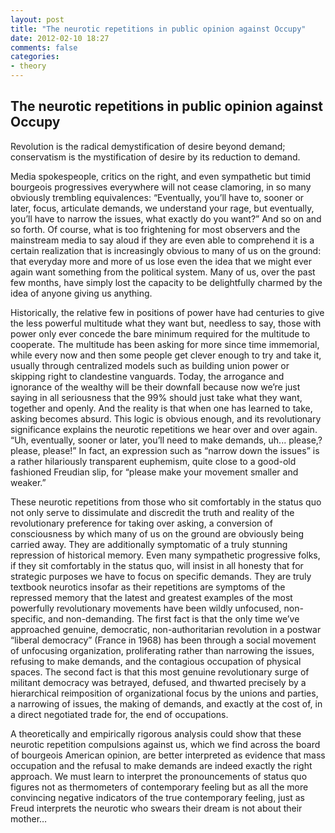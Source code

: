 ```yaml
---
layout: post
title: "The neurotic repetitions in public opinion against Occupy"
date: 2012-02-10 18:27
comments: false
categories:
- theory
---
```


## The neurotic repetitions in public opinion against Occupy

Revolution is the radical demystification of desire beyond demand; conservatism is the mystification of desire by its reduction to demand.

Media spokespeople, critics on the right, and even sympathetic but timid bourgeois progressives everywhere will not cease clamoring, in so many obviously trembling equivalences: “Eventually, you’ll have to, sooner or later, focus, articulate demands, we understand your rage, but eventually, you’ll have to narrow the issues, what exactly do you want?” And so on and so forth. Of course, what is too frightening for most observers and the mainstream media to say aloud if they are even able to comprehend it is a certain realization that is increasingly obvious to many of us on the ground: that everyday more and more of us lose even the idea that we might ever again want something from the political system. Many of us, over the past few months, have simply lost the capacity to be delightfully charmed by the idea of anyone giving us anything.

Historically, the relative few in positions of power have had centuries to give the less powerful multitude what they want but, needless to say, those with power only ever concede the bare minimum required for the multitude to cooperate. The multitude has been asking for more since time immemorial, while every now and then some people get clever enough to try and take it, usually through centralized models such as building union power or skipping right to clandestine vanguards. Today, the arrogance and ignorance of the wealthy will be their downfall because now we’re just saying in all seriousness that the 99% should just take what they want, together and openly. And the reality is that when one has learned to take, asking becomes absurd. This logic is obvious enough, and its revolutionary significance explains the neurotic repetitions we hear over and over again. “Uh, eventually, sooner or later, you’ll need to make demands, uh... please,? please, please!” In fact, an expression such as “narrow down the issues” is a rather hilariously transparent euphemism, quite close to a good-old fashioned Freudian slip, for “please make your movement smaller and weaker.”

These neurotic repetitions from those who sit comfortably in the status quo not only serve to dissimulate and discredit the truth and reality of the revolutionary preference for taking over asking, a conversion of consciousness by which many of us on the ground are obviously being carried away. They are additionally symptomatic of a truly stunning repression of historical memory. Even many sympathetic progressive folks, if they sit comfortably in the status quo, will insist in all honesty that for strategic purposes we have to focus on specific demands. They are truly textbook neurotics insofar as their repetitions are symptoms of the repressed memory that the latest and greatest examples of the most powerfully revolutionary movements have been wildly unfocused, non-specific, and non-demanding. The first fact is that the only time we’ve approached genuine, democratic, non-authoritarian revolution in a postwar “liberal democracy” (France in 1968) has been through a social movement of unfocusing organization, proliferating rather than narrowing the issues, refusing to make demands, and the contagious occupation of physical spaces. The second fact is that this most genuine revolutionary surge of militant democracy was betrayed, defused, and thwarted precisely by a hierarchical reimposition of organizational focus by the unions and parties, a narrowing of issues, the making of demands, and exactly at the cost of, in a direct negotiated trade for, the end of occupations.

A theoretically and empirically rigorous analysis could show that these neurotic repetition compulsions against us, which we find across the board of bourgeois American opinion, are better interpreted as evidence that mass occupation and the refusal to make demands are indeed exactly the right approach. We must learn to interpret the pronouncements of status quo figures not as thermometers of contemporary feeling but as all the more convincing negative indicators of the true contemporary feeling, just as Freud interprets the neurotic who swears their dream is not about their mother…